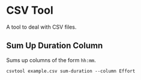 # CSV Tool

A tool to deal with CSV files.

## Sum Up Duration Column

Sums up columns of the form `hh:mm`.

    csvtool example.csv sum-duration --column Effort
